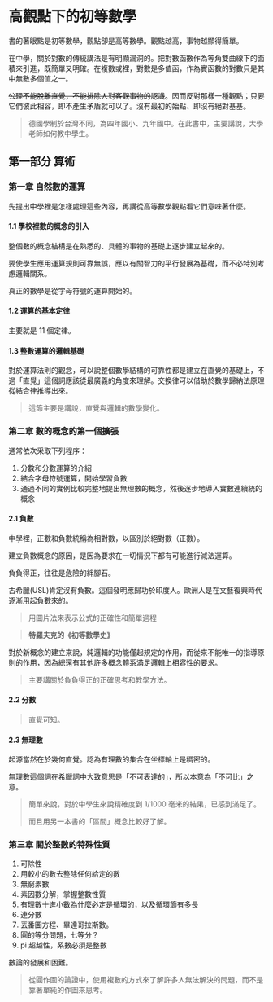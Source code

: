 # 高觀點下的初等數學

書的著眼點是初等數學，觀點卻是高等數學。觀點越高，事物越顯得簡單。

在中學，關於對數的傳統講法是有明顯漏洞的。把對數函數作為等角雙曲線下的面積來引進，既簡單又明確。在複數或裡，對數是多值函，作為實函數的對數只是其中無數多個值之一。

~~公理不能脫離直覺，不能排除人對客觀事物的認識~~。因而反對那樣一種觀點；只要它們彼此相容，即不產生矛盾就可以了。沒有最初的始點、即沒有絕對基基。



> 德國學制於台灣不同，為四年國小、九年國中。在此書中，主要講說，大學老師如何教中學生。



## 第一部分 算術

### 第一章 自然數的運算

先提出中學裡是怎樣處理這些內容，再講從高等數學觀點看它們意味著什麼。



#### 1.1 學校裡數的概念的引入

整個數的概念結構是在熟悉的、具體的事物的基礎上逐步建立起來的。

要使學生應用運算規則可靠無誤，應以有關智力的平行發展為基礎，而不必特別考慮邏輯關系。

真正的數學是從字母符號的運算開始的。



#### 1.2 運算的基本定律

主要就是 11 個定律。



#### 1.3 整數運算的邏輯基礎

對於運算法則的觀念，可以說整個數學結構的可靠性都是建立在直覺的基礎上，不過「直覺」這個詞應該從最廣義的角度來理解。交換律可以借助於數學歸納法原理從結合律推導出來。

> 這節主要是講說，直覺與邏輯的數學變化。



### 第二章 數的概念的第一個擴張

通常依次采取下列程序：

1. 分數和分數運算的介紹
2. 結合字母符號運算，開始學習負數
3. 通過不同的實例比較完整地提出無理數的概念，然後逐步地導入實數連續統的概念



#### 2.1 負數

中學裡，正數和負數統稱為相對數，以區別於絕對數（正數）。

建立負數概念的原因，是因為要求在一切情況下都有可能進行減法運算。

負負得正，往往是危險的絆腳石。

古希臘(USL)肯定沒有負數。這個發明應歸功於印度人。歐洲人是在文藝復興時代逐漸用起負數來的。

> 用圖片法來表示公式的正確性和簡單過程

> **特羅夫克的《初等數學史》**

對於新概念的建立來說，純邏輯的功能僅起規定的作用，而從來不能唯一的指導原則的作用，因為總還有其他許多概念體系滿足邏輯上相容性的要求。

> 主要講關於負負得正的正確思考和教學方法。



#### 2.2 分數

> 直覺可知。



#### 2.3 無理數

起源當然在於幾何直覺。認為有理數的集合在坐標軸上是稠密的。

無理數這個詞在希臘詞中大致意思是「不可表達的」，所以本意為「不可比」之意。

> 簡單來說，對於中學生來說精確度到 1/1000 毫米的結果，已感到滿足了。
>
> 而且用另一本書的「區間」概念比較好了解。



### 第三章 關於整數的特殊性質

1. 可除性
2. 用較小的數去整除任何給定的數
3. 無窮素數
4. 素因數分解，掌握整數性質
5. 有理數十進小數為什麼必定是循環的，以及循環節有多長
6. 連分數
7. 丟番圖方程、畢達哥拉斯數。
8. 圓的等分問題，七等分？
9. pi 超越性，系數必須是整數

數論的發展和困難。

> 從圓作圖的論證中，使用複數的方式來了解許多人無法解決的問題，而不是靠著單純的作圖來思考。

